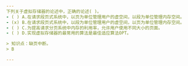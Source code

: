```yaml
---
下列关于虚拟存储器的论述中，正确的论述( )。
- ( ) A.在请求段页式系统中，以页为单位管理用户的虚空间，以段为单位管理内存空间。 
- (x) B.在请求段页式系统中，以段为单位管理用户的虚空间，以页为单位管理内存空间。
- ( ) C.为提高请求分页系统中内存的利用率，允许用户使用不同大小的页面。 
- ( ) D.实现虚拟存储器的最常用的算法是最佳适应算法OPT。

> 知识点：缺页中断。
> B

---
```

